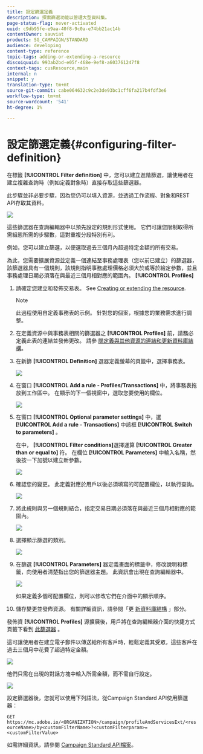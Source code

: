 ```yaml
---
title: 設定篩選定義
description: 探索篩選功能以管理大型資料集。
page-status-flag: never-activated
uuid: c9db95fe-e9aa-40f8-9c0a-e74bb21ac14b
contentOwner: sauviat
products: SG_CAMPAIGN/STANDARD
audience: developing
content-type: reference
topic-tags: adding-or-extending-a-resource
discoiquuid: 993ab2bd-e05f-468e-9ef8-a603761247f8
context-tags: cusResource,main
internal: n
snippet: y
translation-type: tm+mt
source-git-commit: cabe064632c9c2e3de93bc1cff6fa217b4fdf3e6
workflow-type: tm+mt
source-wordcount: '541'
ht-degree: 1%

---
```



# 設定篩選定義{#configuring-filter-definition}

在標籤 **[!UICONTROL Filter definition]** 中，您可以建立進階篩選，讓使用者在建立複雜查詢時（例如定義對象時）直接存取這些篩選器。

此步驟並非必要步驟，因為您仍可以填入資源，並透過工作流程、對象和REST API存取其資料。

![](assets/custom_resource_filter-definition.png)

這些篩選器在查詢編輯器中以預先設定的規則形式使用。 它們可讓您限制取得所需組態所需的步驟數，這對重複分段特別有利。

例如，您可以建立篩選，以便選取過去三個月內超過特定金額的所有交易。

為此，您需要擴展資源並定義一個連結至事務處理表（您以前已建立）的篩選器，該篩選器具有一個規則，該規則指明事務處理價格必須大於或等於給定參數，並且事務處理日期必須落在與最近三個月相對應的範圍內。 **[!UICONTROL Profiles]**

1. 請確定您建立和發佈交易表。 See [Creating or extending the resource](../../developing/using/creating-or-extending-the-resource.md).

   >[!NOTE]
   >
   >此過程使用自定義事務表的示例。 針對您的個案，根據您的業務需求進行調整。

1. 在定義資源中與事務表相關的篩選器之 **[!UICONTROL Profiles]** 前，請務必定義此表的連結並發佈更改。 請參 [閱定義與其他資源的連結](../../developing/using/configuring-the-resource-s-data-structure.md#defining-links-with-other-resources)[和更新資料庫結構](../../developing/using/updating-the-database-structure.md)。
1. 在新篩 **[!UICONTROL Definition]** 選器定義螢幕的頁籤中，選擇事務表。

   ![](assets/custom_resource_filter-definition_example-empty.png)

1. 在窗口 **[!UICONTROL Add a rule - Profiles/Transactions]** 中，將事務表拖放到工作區中。 在顯示的下一個視窗中，選取您要使用的欄位。

   ![](assets/custom_resource_filter-definition_example-field.png)

1. 在窗口 **[!UICONTROL Optional parameter settings]** 中，選 **[!UICONTROL Add a rule - Transactions]** 中該框 **[!UICONTROL Switch to parameters]** 。

   在中， **[!UICONTROL Filter conditions]**&#x200B;選擇運算 **[!UICONTROL Greater than or equal to]** 符。 在欄位 **[!UICONTROL Parameters]** 中輸入名稱，然後按一下加號以建立新參數。

   ![](assets/custom_resource_filter-definition_example-parameter.png)

1. 確認您的變更。 此定義對應於用戶以後必須填寫的可配置欄位，以執行查詢。

   ![](assets/custom_resource_filter-definition_ex_edit-rule.png)

1. 將此規則與另一個規則結合，指定交易日期必須落在與最近三個月相對應的範圍內。

   ![](assets/custom_resource_filter-definition_example.png)

1. 選擇顯示篩選的類別。

   ![](assets/custom_resource_filter-definition_category.png)

1. 在篩選 **[!UICONTROL Parameters]** 器定義畫面的標籤中，修改說明和標籤，向使用者清楚指出您的篩選器主題。 此資訊會出現在查詢編輯器中。

   ![](assets/custom_resource_filter-definition_parameters.png)

   如果定義多個可配置欄位，則可以修改它們在介面中的顯示順序。

1. 儲存變更並發佈資源。 有關詳細資訊，請參閱「更 [新資料庫結構](../../developing/using/updating-the-database-structure.md) 」部分。

發佈資 **[!UICONTROL Profiles]** 源擴展後，用戶將在查詢編輯器介面的快捷方式頁籤下看到 [此篩選器](../../automating/using/editing-queries.md) 。

這可讓使用者在建立電子郵件以傳送給所有客戶時，輕鬆定義其受眾，這些客戶在過去三個月中花費了超過特定金額。

![](assets/custom_resource_filter-definition_email-audience.png)

他們只需在出現的對話方塊中輸入所需金額，而不需自行設定。

![](assets/custom_resource_filter-definition_email-audience_filter.png)

設定篩選器後，您就可以使用下列語法，從Campaign Standard API使用篩選器：

`GET https://mc.adobe.io/<ORGANIZATION>/campaign/profileAndServicesExt/<resourceName>/by<customFilterName>?<customFilterparam>=<customFilterValue>`

如需詳細資訊，請參閱 [Campaign Standard API檔案](../../api/using/filtering.md#custom-filters)。
